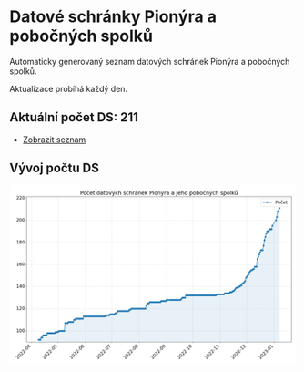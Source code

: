 # Datové schránky Pionýra a pobočných spolků

Automaticky generovaný seznam datových schránek Pionýra a pobočných spolků.

Aktualizace probíhá každý den.

## Aktuální počet DS: 211

- [Zobrazit seznam](datovky.csv)

## Vývoj počtu DS

![Vývoj počtu datových schránek](history.png)
